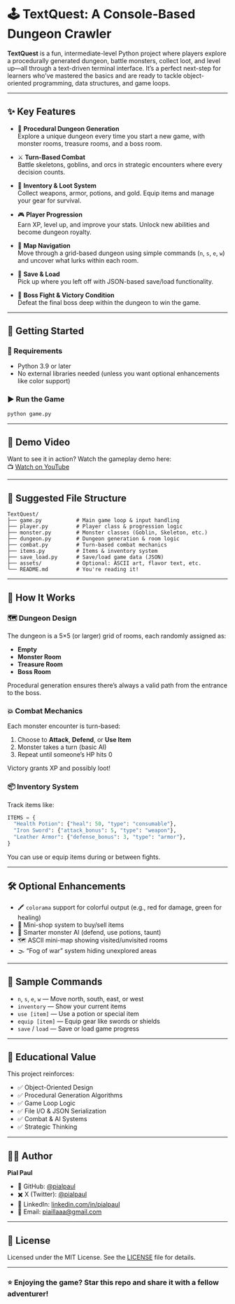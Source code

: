 # 🕹️ TextQuest: A Console-Based Dungeon Crawler

**TextQuest** is a fun, intermediate-level Python project where players explore a procedurally generated dungeon, battle monsters, collect loot, and level up—all through a text-driven terminal interface. It’s a perfect next-step for learners who’ve mastered the basics and are ready to tackle object-oriented programming, data structures, and game loops.

---

## ✨ Key Features

- 🏰 **Procedural Dungeon Generation**  
  Explore a unique dungeon every time you start a new game, with monster rooms, treasure rooms, and a boss room.

- ⚔️ **Turn-Based Combat**  
  Battle skeletons, goblins, and orcs in strategic encounters where every decision counts.

- 🎒 **Inventory & Loot System**  
  Collect weapons, armor, potions, and gold. Equip items and manage your gear for survival.

- 🎮 **Player Progression**  
  Earn XP, level up, and improve your stats. Unlock new abilities and become dungeon royalty.

- 🧭 **Map Navigation**  
  Move through a grid-based dungeon using simple commands (`n`, `s`, `e`, `w`) and uncover what lurks within each room.

- 💾 **Save & Load**  
  Pick up where you left off with JSON-based save/load functionality.

- 👹 **Boss Fight & Victory Condition**  
  Defeat the final boss deep within the dungeon to win the game.

---

## 🚀 Getting Started

### 🔧 Requirements

- Python 3.9 or later
- No external libraries needed (unless you want optional enhancements like color support)

### ▶️ Run the Game

```bash
python game.py
```

---

## 🎥 Demo Video

Want to see it in action? Watch the gameplay demo here:  
📺 [Watch on YouTube](https://youtu.be/B4NwbXLSjIw)


---

## 📁 Suggested File Structure

```
TextQuest/
├── game.py           # Main game loop & input handling
├── player.py         # Player class & progression logic
├── monster.py        # Monster classes (Goblin, Skeleton, etc.)
├── dungeon.py        # Dungeon generation & room logic
├── combat.py         # Turn-based combat mechanics
├── items.py          # Items & inventory system
├── save_load.py      # Save/load game data (JSON)
├── assets/           # Optional: ASCII art, flavor text, etc.
└── README.md         # You're reading it!
```

---

## 🧠 How It Works

### 🗺️ Dungeon Design

The dungeon is a 5×5 (or larger) grid of rooms, each randomly assigned as:

- **Empty**  
- **Monster Room**  
- **Treasure Room**  
- **Boss Room**

Procedural generation ensures there’s always a valid path from the entrance to the boss.

### 💥 Combat Mechanics

Each monster encounter is turn-based:

1. Choose to **Attack**, **Defend**, or **Use Item**  
2. Monster takes a turn (basic AI)  
3. Repeat until someone’s HP hits 0

Victory grants XP and possibly loot!

### 📦 Inventory System

Track items like:

```python
ITEMS = {
  "Health Potion": {"heal": 50, "type": "consumable"},
  "Iron Sword": {"attack_bonus": 5, "type": "weapon"},
  "Leather Armor": {"defense_bonus": 3, "type": "armor"},
}
```

You can use or equip items during or between fights.

---

## 🛠️ Optional Enhancements

- 🖍️ `colorama` support for colorful output (e.g., red for damage, green for healing)
- 🏪 Mini-shop system to buy/sell items
- 🧠 Smarter monster AI (defend, use potions, taunt)
- 🗺️ ASCII mini-map showing visited/unvisited rooms
- 🌫️ “Fog of war” system hiding unexplored areas

---

## 🔁 Sample Commands

- `n`, `s`, `e`, `w` — Move north, south, east, or west  
- `inventory` — Show your current items  
- `use [item]` — Use a potion or special item  
- `equip [item]` — Equip gear like swords or shields  
- `save` / `load` — Save or load game progress  

---

## 🎯 Educational Value

This project reinforces:

- ✅ Object-Oriented Design  
- ✅ Procedural Generation Algorithms  
- ✅ Game Loop Logic  
- ✅ File I/O & JSON Serialization  
- ✅ Combat & AI Systems  
- ✅ Strategic Thinking  

---

## 👨‍💻 Author

**Pial Paul**  
- 🔗 GitHub: [@pialpaul](https://github.com/pial-paul)  
- ✖️ X (Twitter): [@pialpaul](https://x.com/pial_paul_)  
- 💼 LinkedIn: [linkedin.com/in/pialpaul](https://linkedin.com/in/paulpial)  
- 📧 Email: [piaillaaa@gmail.com](mailto:piaillaaa@gmail.com)

---

## 📄 License

Licensed under the MIT License. See the [LICENSE](LICENSE) file for details.

---

### ⭐ Enjoying the game? Star this repo and share it with a fellow adventurer!
